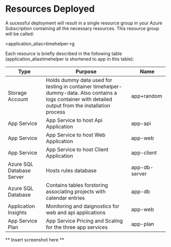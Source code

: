 # Resources Deployed

A sucessful deployment will result in a single resource group in your Azure Subscription containing all the necessary resources.  This resource group will be called:

<application_alias>timehelper-rg

Each resource is briefly described in the following table (application_aliastimehelper is shortened to app in this table):

| Type | Purpose | Name |
| --------------- | --------------- | --------------- |
| Storage Account | Holds dummy data used for testing in container timehelper-dummy-data.  Also contains a logs container with detailed output from the installation process | app+random |
| App Service | App Service to host Api Application | app-api |
| App Service | App Service to host Web Application | app-web |
| App Service | App Service to host Client Application | app-client |
| Azure SQL Database Server | Hosts rules database | app-db-server|
| Azure SQL Database | Contains tables forstoring associating projects with calendar entries | app-db |
| Application Insights | Monitoring and daignostics for web and api applications | app-web |
| App Service Plan | App Service Pricing and Scaling for the three app services | app-plan |

** Insert screenshot here **
